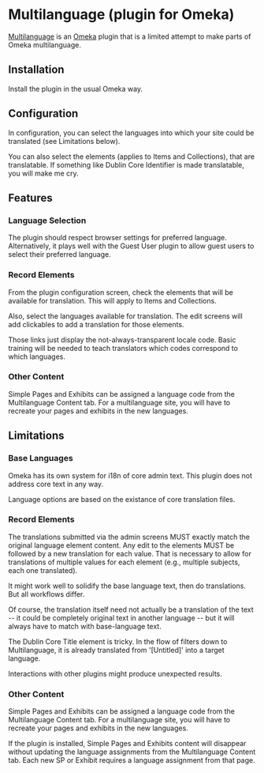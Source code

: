 Multilanguage (plugin for Omeka)
================================

[Multilanguage] is an [Omeka] plugin that is a limited attempt to make parts of
Omeka multilanguage.


Installation
------------

Install the plugin in the usual Omeka way.


Configuration
-------------

In configuration, you can select the languages into which your site could be
translated (see Limitations below).

You can also select the elements (applies to Items and Collections), that are
translatable. If something like Dublin Core Identifier is made translatable,
you will make me cry.


Features
--------

### Language Selection

The plugin should respect browser settings for preferred language.
Alternatively, it plays well with the Guest User plugin to allow guest users to
select their preferred language.

### Record Elements

From the plugin configuration screen, check the elements that will be available
for translation. This will apply to Items and Collections.

Also, select the languages available for translation. The edit screens will add
clickables to add a translation for those elements.

Those links just display the not-always-transparent locale code. Basic training
will be needed to teach translators which codes correspond to which languages.

### Other Content

Simple Pages and Exhibits can be assigned a language code from the Multilanguage
Content tab. For a multilanguage site, you will have to recreate your pages and
exhibits in the new languages.


Limitations
-----------

### Base Languages

Omeka has its own system for i18n of core admin text. This plugin does not
address core text in any way.

Language options are based on the existance of core translation files.

### Record Elements

The translations submitted via the admin screens MUST exactly match the original
language element content. Any edit to the elements MUST be followed by a new
translation for each value. That is necessary to allow for translations of
multiple values for each element (e.g., multiple subjects, each one translated).

It might work well to solidify the base language text, then do translations. But
all workflows differ.

Of course, the translation itself need not actually be a translation of the text
-- it could be completely original text in another language -- but it will
always have to match with base-language text.

The Dublin Core Title element is tricky. In the flow of filters down to
Multilanguage, it is already translated from '[Untitled]' into a target
language.

Interactions with other plugins might produce unexpected results.

### Other Content

Simple Pages and Exhibits can be assigned a language code from the Multilanguage
Content tab. For a multilanguage site, you will have to recreate your pages and
exhibits in the new languages.

If the plugin is installed, Simple Pages and Exhibits content will disappear
without updating the language assignments from the Multilanguage Content tab.
Each new SP or Exhibit requires a language assignment from that page.


[Multilanguage]: https://github.com/patrickmj/multilanguage
[Omeka]: https://omeka.org
